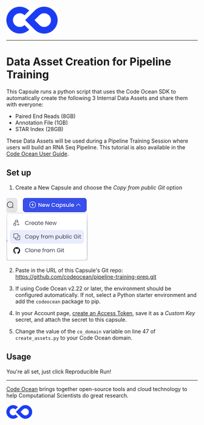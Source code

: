 [![Code Ocean Logo](images/CO_logo_135x72.png)](http://codeocean.com/product)

<hr>


# Data Asset Creation for Pipeline Training

This Capsule runs a python script that uses the Code Ocean SDK to automatically create the following 3 Internal Data Assets and share them with everyone:
- Paired End Reads (8GB)
- Annotation File (1GB)
- STAR Index (28GB)

These Data Assets will be used during a Pipeline Training Session where users will build an RNA Seq Pipeline. This tutorial is also available in the [Code Ocean User Guide](https://docs.codeocean.com/user-guide/pipeline-guide/pipeline-tutorial). 

## Set up  
1. Create a New Capsule and choose the *Copy from public Git* option

![Copy from public Git](images/copy_from_public_git.png)

2. Paste in the URL of this Capsule's Git repo: https://github.com/codeocean/pipeline-training-prep.git 

3. If using Code Ocean v2.22 or later, the environment should be configured automatically. If not, select a Python starter environment and add the `codeocean` package to pip. 

4. In your Account page, [create an Access Token](https://docs.codeocean.com/user-guide/code-ocean-api/authentication), save it as a *Custom Key* secret, and attach the secret to this capsule. 

5. Change the value of the `co_domain` variable on line 47 of `create_assets.py` to your Code Ocean domain.  

## Usage

You're all set, just click Reproducible Run!

<hr>

[Code Ocean](https://codeocean.com/) brings together open-source tools and cloud technology to help Computational Scientists do great research.<br /><br />
[![Code Ocean Logo](images/CO_logo_68x36.png)](https://www.codeocean.com)